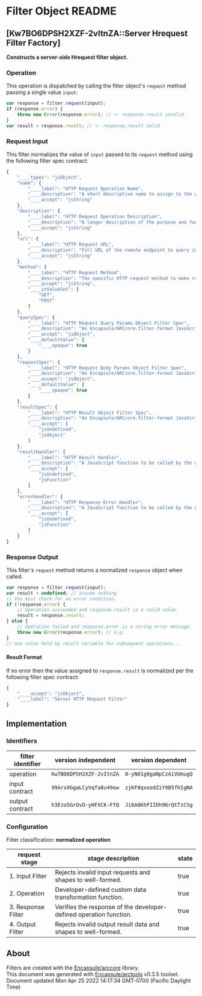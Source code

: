 # Filter Object README

## [Kw7BO6DPSH2XZF-2vItnZA::Server Hrequest Filter Factory]

**Constructs a server-side Hrequest filter object.**

### Operation

This operation is dispatched by calling the filter object's `request` method passing a single value `input`:

```JavaScript
var response = filter.request(input);
if (response.error) {
    throw new Error(response.error); // <- response.result invalid
}
var result = response.result; // <- response.result valid
```

### Request Input

This filter normalizes the value of `input` passed to its `request` method using the following filter spec contract:

```JavaScript
{
    "____types": "jsObject",
    "name": {
        "____label": "HTTP Request Operation Name",
        "____description": "A short descriptive name to assign to the generated HTTP request filter object.",
        "____accept": "jsString"
    },
    "description": {
        "____label": "HTTP Request Operation Description",
        "____description": "A longer description of the purpose and functionality to assign to the generated HTTP request filter object.",
        "____accept": "jsString"
    },
    "url": {
        "____label": "HTTP Request URL",
        "____description": "Full URL of the remote endpoint to query including the leading HTTP protocol designation.",
        "____accept": "jsString"
    },
    "method": {
        "____label": "HTTP Request Method",
        "____description": "The specific HTTP request method to make requests with.",
        "____accept": "jsString",
        "____inValueSet": [
            "GET",
            "POST"
        ]
    },
    "querySpec": {
        "____label": "HTTP Request Query Params Object Filter Spec",
        "____description": "An Encapsule/ARCcore.filter-format JavaScript object descriptor specifying the schema of the query specification object that may be optionally specified at request time.",
        "____accept": "jsObject",
        "____defaultValue": {
            "____opaque": true
        }
    },
    "requestSpec": {
        "____label": "HTTP Request Body Params Object Filter Spec",
        "____description": "An Encapsule/ARCcore.filter-format JavaScript object descriptor specifying the schema of the main request object to pass as the body of the HTTP request.",
        "____accept": "jsObject",
        "____defaultValue": {
            "____opaque": true
        }
    },
    "resultSpec": {
        "____label": "HTTP Result Object Filter Spec",
        "____description": "An Encapsule/ARCcore.filter-format JavaScript object descriptor specifiying the schema of the result data that the remote endpoint is expected/required to return in response to the HTTP request.",
        "____accept": [
            "jsUndefined",
            "jsObject"
        ]
    },
    "resultHandler": {
        "____label": "HTTP Result Handler",
        "____description": "A JavaScript function to be called by the generated HTTP request filter when the request completes successfully. This function is always passed a single in-parameter, request, that is filtered by the resultSpec.",
        "____accept": [
            "jsUndefined",
            "jsFunction"
        ]
    },
    "errorHandler": {
        "____label": "HTTP Response Error Handler",
        "____description": "A JavaScript function to be called by the generated HTTP request filter if the request fails. This function is always passed a single in-parameter of type string that explains what went wrong.",
        "____accept": [
            "jsUndefined",
            "jsFunction"
        ]
    }
}
```


### Response Output

This filter's `request` method returns a normalized `response` object when called.

```JavaScript
var response = filter.request(input);
var result = undefined; // assume nothing
// You must check for an error condition.
if (!response.error) {
    // Operation succeeded and response.result is a valid value.
    result = response.result;
} else {
    // Operation failed and response.error is a string error message.
    throw new Error(response.error); // e.g.
}
// Use value held by result variable for subsequent operations...
```
#### Result Format


If no error then the value assigned to `response.result` is normalized per the following filter spec contract:

```JavaScript
{
    "____accept": "jsObject",
    "____label": "Server HTTP Request Filter"
}
```


## Implementation

### Identifiers

| filter identifier | version independent | version dependent |
|--------|---------------------|-------------------|
| operation | `Kw7BO6DPSH2XZF-2vItnZA` | `0-yN01g0gaNpCzAiVUmugQ` |
| input contract | `99ArxXGgaLCyVqfa8u49ow` | `zjKF8qxoodZiY9B5fhIgNA` |
| output contract | `h3Ezo5GrOvO-yHFXCK-FfQ` | `Ji6A6KhFIIDh96rQtTzCSg` |

### Configuration
Filter classification:  **normalized operation**

| request stage | stage description | state |
|-------|---------|---------------|
| 1. Input Filter | Rejects invalid input requests and shapes to well-formed. | true |
| 2. Operation | Developer-defined custom data transformation function. | true |
| 3. Response Filter | Verifies the response of the developer-defined operation function. | true |
| 4. Output Filter | Rejects invalid output result data and shapes to well-formed. | true |

## About
Filters are created with the [Encapsule/arccore](https://github.com/Encapsule/arccore/) library.<br>
This document was generated with [Encapsule/arctools](https://github.com/Encapsule/arctools/) v0.3.5 toolset.<br>
Document updated Mon Apr 25 2022 14:17:34 GMT-0700 (Pacific Daylight Time)

